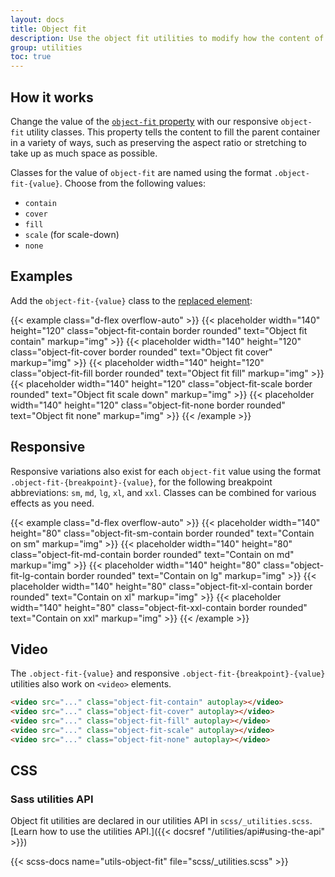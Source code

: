 ```yaml
---
layout: docs
title: Object fit
description: Use the object fit utilities to modify how the content of a [replaced element](https://developer.mozilla.org/en-US/docs/Web/CSS/Replaced_element), such as an `<img>` or `<video>`, should be resized to fit its container.
group: utilities
toc: true
---
```


## How it works

Change the value of the [`object-fit` property](https://developer.mozilla.org/en-US/docs/Web/CSS/object-fit) with our responsive `object-fit` utility classes. This property tells the content to fill the parent container in a variety of ways, such as preserving the aspect ratio or stretching to take up as much space as possible.

Classes for the value of `object-fit` are named using the format `.object-fit-{value}`. Choose from the following values:

- `contain`
- `cover`
- `fill`
- `scale` (for scale-down)
- `none`

## Examples

Add the `object-fit-{value}` class to the [replaced element](https://developer.mozilla.org/en-US/docs/Web/CSS/Replaced_element):

{{< example class="d-flex overflow-auto" >}}
{{< placeholder width="140" height="120" class="object-fit-contain border rounded" text="Object fit contain" markup="img" >}}
{{< placeholder width="140" height="120" class="object-fit-cover border rounded" text="Object fit cover" markup="img" >}}
{{< placeholder width="140" height="120" class="object-fit-fill border rounded" text="Object fit fill" markup="img" >}}
{{< placeholder width="140" height="120" class="object-fit-scale border rounded" text="Object fit scale down" markup="img" >}}
{{< placeholder width="140" height="120" class="object-fit-none border rounded" text="Object fit none" markup="img" >}}
{{< /example >}}

## Responsive

Responsive variations also exist for each `object-fit` value using the format `.object-fit-{breakpoint}-{value}`, for the following breakpoint abbreviations: `sm`, `md`, `lg`, `xl`, and `xxl`. Classes can be combined for various effects as you need.

{{< example class="d-flex overflow-auto" >}}
{{< placeholder width="140" height="80" class="object-fit-sm-contain border rounded" text="Contain on sm" markup="img" >}}
{{< placeholder width="140" height="80" class="object-fit-md-contain border rounded" text="Contain on md" markup="img" >}}
{{< placeholder width="140" height="80" class="object-fit-lg-contain border rounded" text="Contain on lg" markup="img" >}}
{{< placeholder width="140" height="80" class="object-fit-xl-contain border rounded" text="Contain on xl" markup="img" >}}
{{< placeholder width="140" height="80" class="object-fit-xxl-contain border rounded" text="Contain on xxl" markup="img" >}}
{{< /example >}}

## Video

The `.object-fit-{value}` and responsive `.object-fit-{breakpoint}-{value}` utilities also work on `<video>` elements.

```html
<video src="..." class="object-fit-contain" autoplay></video>
<video src="..." class="object-fit-cover" autoplay></video>
<video src="..." class="object-fit-fill" autoplay></video>
<video src="..." class="object-fit-scale" autoplay></video>
<video src="..." class="object-fit-none" autoplay></video>
```

## CSS

### Sass utilities API

Object fit utilities are declared in our utilities API in `scss/_utilities.scss`. [Learn how to use the utilities API.]({{< docsref "/utilities/api#using-the-api" >}})

{{< scss-docs name="utils-object-fit" file="scss/_utilities.scss" >}}

